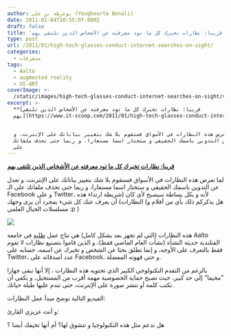 ```yaml
---
author: يوغرطة بن علي (Youghourta Benali)
date: 2011-01-04T10:55:07.000Z
draft: false
title: 'قريبا: نظارات تخبرك كل ما تود معرفته عن الأشخاص الذين تلتقي بهم '
type: post
url: /2011/01/high-tech-glasses-conduct-internet-searches-on-sight/
categories:
  - متفرقات
tags:
  - Aalto
  - augmented reality
  - UI-ART
coverImage: >-
  /static/images/high-tech-glasses-conduct-internet-searches-on-sight/screenshot-2009-10-16b.orig.png
excerpt: >-
  **[قريبا: نظارات تخبرك كل ما تود معرفته عن الأشخاص الذين تلتقي
  بهم](https://www.it-scoop.com/2011/01/high-tech-glasses-conduct-internet-searches-on-sight)**


  لما تعرض هذه النظارات في الأسواق فستقوم بلا شك بتغيير بياناتك على الإنترنت، و
  تعدل عن التدوين باسمك الحقيقي و ستختار اسما مستعارا، و ربما حتى تحذف ملفاتك
  على
---
```

**[قريبا: نظارات تخبرك كل ما تود معرفته عن الأشخاص الذين تلتقي بهم](https://www.it-scoop.com/2011/01/high-tech-glasses-conduct-internet-searches-on-sight)**

لما تعرض هذه النظارات في الأسواق فستقوم بلا شك بتغيير بياناتك على الإنترنت، و تعدل عن التدوين باسمك الحقيقي و ستختار اسما مستعارا، و ربما حتى تحذف ملفاتك على الـ Facebook و على Twitter، لأنه و بكل بساطة سيصبح لأي كان (شريطة ارتداء هذه النظارات) أن يعرف عنك كل شيء بمجرد أن يرى وجهك (هل يذكركم ذلك بأي من أفلام و مسلسلات الخيال العلمي :p )

![](/static/images/high-tech-glasses-conduct-internet-searches-on-sight/screenshot-2009-10-16b.orig.png)

هذه النظارات (التي لم تجهز بعد بشكل كامل) هي نتاج عمل [طلبة](http://mide.tkk.fi/en/UI-ART) في جامعة Aalto الفنلندية حديثة النشأة (نشأت العام الماضي فقط)، و الذين قاموا بتصنيع نظارات لا تقوم فقط بالتعرف على الأوجه، و إنما تطلق بحثا عن الشخص و تخبرك عن اسمه، حسابه على Twitter، عدد أصدقائه على Facebook، و حتى قهوته المفضلة.

بالرغم من التقدم التكنولوجي الكبير الذي تحتويه هذه النظارات ، إلا أنها تبقى جهازا "مخيفا" إلى حد كبير، حيث تصبح حماية الخصوصية مهمة أقرب من المستحيل، و يكفي أن تكتب كلمة أو تنشر صورة على الإنترنت، حتى تندم عليها طيلة حياتك.

الفيديو التالية توضح مبدأ عمل النظارات:

و أنت عزيزي القارئ:

هل تدعم مثل هذه التكنولوجيا و تتشوق لها؟ أم أنها تخيفك أيضا ؟
